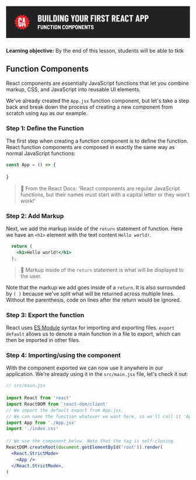 # ![Building Your First React App - Function Components](./assets/hero.png)

**Learning objective:** By the end of this lesson, students will be able to tktk


## Function Components

React components are essentially JavaScript functions that let you combine markup, CSS, and JavaScript into reusable UI elements.

We've already created the `App.jsx` function component, but let's take a step back and break down the process of creating a new component from scratch using `App` as our example. 

### Step 1: Define the Function

The first step when creating a function component is to define the function. React function components are composed in exactly the same way as normal JavaScript functions: 

```jsx
const App = () => {

}
```

> 🧠 From the React Docs: 'React components are regular JavaScript functions, but their names must start with a capital letter or they won't work!'

### Step 2: Add Markup

Next, we add the markup inside of the `return` statement of function. Here we have an `<h1>` element with the text content `Hello world!`.

```jsx
  return (
    <h1>Hello world!</h1>
  );
```

> 🧠 Markup inside of the `return` statement is what will be displayed to the user.

Note that the markup we add goes inside of a `return`. It is also surrounded by `( )` because we've split what will be returned across multiple lines. Without the parenthesis, code on lines after the return would be ignored.

### Step 3: Export the function

React uses [ES Module](https://developer.mozilla.org/en-US/docs/Web/JavaScript/Guide/Modules) syntax for importing and exporting files. `export default` allows us to denote a main function in a file to export, which can then be imported in other files. 


### Step 4: Importing/using the component

With the component exported we can now use it anywhere in our application. We're already using it in the `src/main.jsx` file, let's check it out:

```jsx
// src/main.jsx

import React from 'react'
import ReactDOM from 'react-dom/client'
// We import the default export from App.jsx. 
// We can name the function whatever we want here, so we'll call it 'App' 
import App from './App.jsx'
import './index.css'

// We use the component below. Note that the tag is self-closing.
ReactDOM.createRoot(document.getElementById('root')).render(
  <React.StrictMode>
    <App />
  </React.StrictMode>,
)
```
